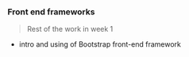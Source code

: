 ### Front end frameworks

> Rest of the work in week 1

- intro and using of Bootstrap front-end framework